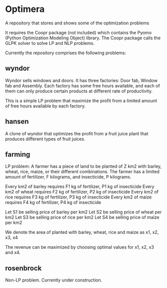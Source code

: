 Optimera
========

A repository that stores and shows some of the optimization problems

It requires the Coopr package (not included) which contains the Pyomo (Python Optimization Modeling Object) library. The Coopr package calls the GLPK solver to solve LP and NLP problems.

Currently the repository comprises the following problems:

wyndor
------
Wyndor sells windows and doors. It has three factories: Door fab, Window fab and Assembly. Each factory has some free hours available, and each of them can only produce certain products at different rate of productivity.  

This is a simple LP problem that maximize the profit from a limited amount of free hours available by each factory. 


hansen
------
A clone of wyndor that optimizes the profit from a fruit juice plant that produces different types of fruit juices. 


farming
-------
LP problem: A farmer has a piece of land to be planted of Z km2 with barley, wheat, rice, maize, or their different combinations. The farmer has a limited amount of fertilizer, F kilograms, and insecticide, P kilograms.

Every km2 of barley requires F1 kg of fertilizer, P1 kg of insecticide
Every km2 of wheat requires F2 kg of fertilizer, P2 kg of insecticide
Every km2 of rice requires F3 kg of fertilizer, P3 kg of insecticide
Every km2 of maize requires F4 kg of fertilizer, P4 kg of insecticide

Let S1 be selling price of barley per km2
Let S2 be selling price of wheat per km2
Let S3 be selling price of rice per km2
Let S4 be selling price of maize per km2

We denote the area of planted with barley, wheat, rice and maize as x1, x2, x3, x4

The revenue can be maximized by choosing optimal values for x1, x2, x3 and x4.


rosenbrock
----------
Non-LP problem. Currently under construction.